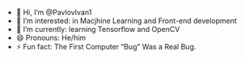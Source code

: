 - 👋 Hi, I’m @PavlovIvan1
- 👀 I’m interested: in Macjhine Learning and Front-end development
- 🌱 I’m currently: learning Tensorflow and OpenCV
- 😄 Pronouns: He/him
- ⚡ Fun fact: The First Computer “Bug” Was a Real Bug.
